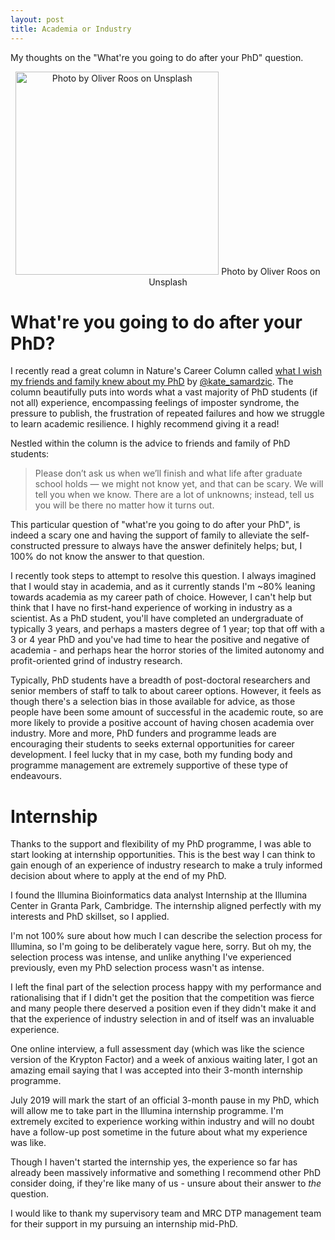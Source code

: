 ```yaml
---
layout: post
title: Academia or Industry
---
```

My thoughts on the "What're you going to do after your PhD" question. 

<p align="center">
<img width="325" alt="Photo by Oliver Roos on Unsplash" src="/images/oliver-roos-571292-unsplash.jpg">
Photo by Oliver Roos on Unsplash
</p>

# What're you going to do after your PhD?

I recently read a great column in Nature's Career Column called [what I wish my friends and family knew about my PhD](https://www.nature.com/articles/d41586-019-00948-7?fbclid=IwAR3eJ_LjO6QU-Xvns_RxrakknDhTMrXSYobimAJihjZ3z0c7GDYeHt4uQGE) by [@kate_samardzic](https://twitter.com/kate_samardzic). The column beautifully puts into words what a vast majority of PhD students (if not all) experience, encompassing feelings of imposter syndrome, the pressure to publish, the frustration of repeated failures and how we struggle to learn academic resilience. I highly recommend giving it a read!

Nestled within the column is the advice to friends and family of PhD students:

> Please don’t ask us when we’ll finish and what life after graduate school holds — we might not know yet, and that can be scary. We will tell you when we know. There are a lot of unknowns; instead, tell us you will be there no matter how it turns out.

This particular question of "what're you going to do after your PhD", is indeed a scary one and having the support of family to alleviate the self-constructed pressure to always have the answer definitely helps; but, I 100% do not know the answer to that question.

I recently took steps to attempt to resolve this question. I always imagined that I would stay in academia, and as it currently stands I'm ~80% leaning towards academia as my career path of choice. However, I can't help but think that I have no first-hand experience of working in industry as a scientist. As a PhD student, you'll have completed an undergraduate of typically 3 years, and perhaps a masters degree of 1 year; top that off with a 3 or 4 year PhD and you've had time to hear the positive and negative of academia - and perhaps hear the horror stories of the limited autonomy and profit-oriented grind of industry research.

Typically, PhD students have a breadth of post-doctoral researchers and senior members of staff to talk to about career options. However, it feels as though there's a selection bias in those available for advice, as those people have been some amount of successful in the academic route, so are more likely to provide a positive account of having chosen academia over industry. More and more, PhD funders and programme leads are encouraging their students to seeks external opportunities for career development. I feel lucky that in my case, both my funding body and programme management are extremely supportive of these type of endeavours. 

# Internship

Thanks to the support and flexibility of my PhD programme, I was able to start looking at internship opportunities. This is the best way I can think to gain enough of an experience of industry research to make a truly informed decision about where to apply at the end of my PhD. 

I found the Illumina Bioinformatics data analyst Internship at the Illumina Center in Granta Park, Cambridge. The internship aligned perfectly with my interests and PhD skillset, so I applied. 

I'm not 100% sure about how much I can describe the selection process for Illumina, so I'm going to be deliberately vague here, sorry. But oh my, the selection process was intense, and unlike anything I've experienced previously, even my PhD selection process wasn't as intense.

I left the final part of the selection process happy with my performance and rationalising that if I didn't get the position that the competition was fierce and many people there deserved a position even if they didn't make it and that the experience of industry selection in and of itself was an invaluable experience. 

One online interview, a full assessment day (which was like the science version of the Krypton Factor) and a week of anxious waiting later, I got an amazing email saying that I was accepted into their 3-month internship programme.

July 2019 will mark the start of an official 3-month pause in my PhD, which will allow me to take part in the Illumina internship programme. I'm extremely excited to experience working within industry and will no doubt have a follow-up post sometime in the future about what my experience was like. 

Though I haven't started the internship yes, the experience so far has already been massively informative and something I recommend other PhD consider doing, if they're like many of us - unsure about their answer to _the_ question. 

I would like to thank my supervisory team and MRC DTP management team for their support in my pursuing an internship mid-PhD. 



